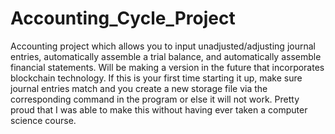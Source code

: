 # Accounting_Cycle_Project
Accounting project which allows you to input unadjusted/adjusting journal entries, automatically assemble a trial balance, and automatically assemble financial statements. Will be making a version in the future that incorporates blockchain technology. If this is your first time starting it up, make sure journal entries match and you create a new storage file via the corresponding command in the program or else it will not work. Pretty proud that I was able to make this without having ever taken a computer science course.
